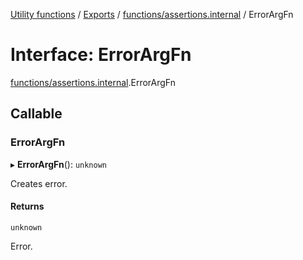 [Utility functions](../index.md) / [Exports](../modules.md) / [functions/assertions.internal](../modules/functions_assertions_internal.md) / ErrorArgFn

# Interface: ErrorArgFn

[functions/assertions.internal](../modules/functions_assertions_internal.md).ErrorArgFn

## Callable

### ErrorArgFn

▸ **ErrorArgFn**(): `unknown`

Creates error.

#### Returns

`unknown`

Error.
